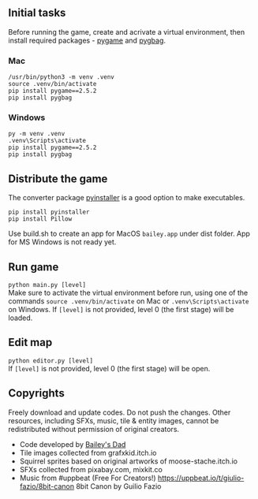 ## Initial tasks
Before running the game, create and acrivate a virtual environment, then install
required packages - [pygame](https://www.pygame.org/) and [pygbag](https://pypi.org/project/pygbag/). 

### Mac
```
/usr/bin/python3 -m venv .venv
source .venv/bin/activate
pip install pygame==2.5.2 
pip install pygbag
```

### Windows
```
py -m venv .venv
.venv\Scripts\activate
pip install pygame==2.5.2 
pip install pygbag
```

## Distribute the game
The converter package [pyinstaller](https://pyinstaller.org/en/stable/) is a good option to make executables.   
```
pip install pyinstaller
pip install Pillow
```   
Use build.sh to create an app for MacOS ```bailey.app``` under dist folder. App for MS Windows is not ready yet.

## Run game
```python main.py [level]```  
Make sure to activate the virtual environment before run, using one of the commands ```source .venv/bin/activate``` on Mac or ```.venv\Scripts\activate``` on Windows. If ```[level]``` is not provided, level 0 (the first stage) will be loaded. 

## Edit map
```python editor.py [level]```  
If ```[level]``` is not provided, level 0 (the first stage) will be open. 
  
## Copyrights
Freely download and update codes. Do not push the changes. Other resources, including SFXs, music, tile & entity images, cannot be redistributed without permission of original creators.  
* Code developed by [Bailey's Dad](https://github.com/chiho80/bailey)  
* Tile images collected from grafxkid.itch.io  
* Squirrel sprites based on original artworks of moose-stache.itch.io  
* SFXs collected from pixabay.com, mixkit.co  
* Music from #uppbeat (Free For Creators!) https://uppbeat.io/t/giulio-fazio/8bit-canon 8bit Canon by Guilio Fazio  
